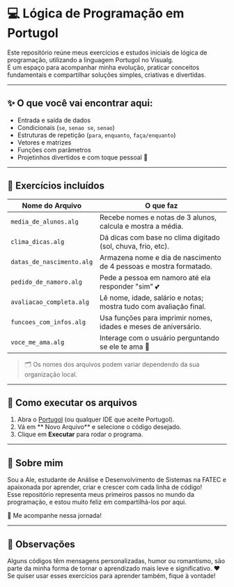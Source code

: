 # 💻 Lógica de Programação em Portugol

Este repositório reúne meus exercícios e estudos iniciais de lógica de programação, utilizando a linguagem Portugol no Visualg.  
É um espaço para acompanhar minha evolução, praticar conceitos fundamentais e compartilhar soluções simples, criativas e divertidas.

---

## ✨ O que você vai encontrar aqui:

- Entrada e saída de dados
- Condicionais (`se`, `senao se`, `senao`)
- Estruturas de repetição (`para`, `enquanto`, `faça/enquanto`)
- Vetores e matrizes
- Funções com parâmetros
- Projetinhos divertidos e com toque pessoal 💖

---

## 🧠 Exercícios incluídos

| Nome do Arquivo                 | O que faz                                                                 |
|---------------------------------|---------------------------------------------------------------------------|
| `media_de_alunos.alg`           | Recebe nomes e notas de 3 alunos, calcula e mostra a média.              |
| `clima_dicas.alg`               | Dá dicas com base no clima digitado (sol, chuva, frio, etc).             |
| `datas_de_nascimento.alg`       | Armazena nome e dia de nascimento de 4 pessoas e mostra formatado.       |
| `pedido_de_namoro.alg`          | Pede a pessoa em namoro até ela responder "sim" 💕                        |
| `avaliacao_completa.alg`        | Lê nome, idade, salário e notas; mostra tudo com avaliação final.        |
| `funcoes_com_infos.alg`         | Usa funções para imprimir nomes, idades e meses de aniversário.          |
| `voce_me_ama.alg`               | Interage com o usuário perguntando se ele te ama 💌                      |

> 🗂 Os nomes dos arquivos podem variar dependendo da sua organização local.

---

## 🔧 Como executar os arquivos

1. Abra o [Portugol](https://portugol.dev/) (ou qualquer IDE que aceite Portugol).
2. Vá em ** Novo Arquivo** e selecione o código desejado.
3. Clique em **Executar** para rodar o programa.

---

## 🌱 Sobre mim

Sou a Ale, estudante de Análise e Desenvolvimento de Sistemas na FATEC e apaixonada por aprender, criar e crescer com cada linha de código!  
Esse repositório representa meus primeiros passos no mundo da programação, e estou muito feliz em compartilhá-los por aqui.  

💌 Me acompanhe nessa jornada!

---

## 📌 Observações

Alguns códigos têm mensagens personalizadas, humor ou romantismo, são parte da minha forma de tornar o aprendizado mais leve e significativo. ❤️  
Se quiser usar esses exercícios para aprender também, fique à vontade!

